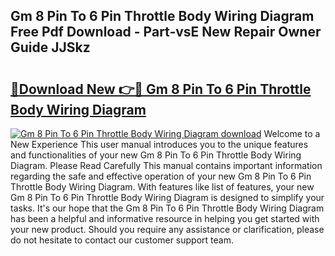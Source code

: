 ## Gm 8 Pin To 6 Pin Throttle Body Wiring Diagram Free Pdf Download - Part-vsE New Repair Owner Guide JJSkz

# <h2><a href="http://dfhv52.blite.top/?on=Gm+8+Pin+To+6+Pin+Throttle+Body+Wiring+Diagram">🔗Download New 👉🔴 Gm 8 Pin To 6 Pin Throttle Body Wiring Diagram</a></h2>

[![Gm 8 Pin To 6 Pin Throttle Body Wiring Diagram download](https://i.imgur.com/lujVjoI.png)](http://dfhv52.blite.top/?on=Gm+8+Pin+To+6+Pin+Throttle+Body+Wiring+Diagram)
Welcome to a New Experience This user manual introduces you to the unique features and functionalities of your new Gm 8 Pin To 6 Pin Throttle Body Wiring Diagram. Please Read Carefully This manual contains important information regarding the safe and effective operation of your new Gm 8 Pin To 6 Pin Throttle Body Wiring Diagram. With features like list of features, your new Gm 8 Pin To 6 Pin Throttle Body Wiring Diagram is designed to simplify your tasks. It's our hope that the Gm 8 Pin To 6 Pin Throttle Body Wiring Diagram has been a helpful and informative resource in helping you get started with your new product. Should you require any assistance or clarification, please do not hesitate to contact our customer support team.
